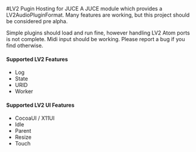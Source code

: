 #LV2 Pugin Hosting for JUCE
A JUCE module which provides a LV2AudioPluginFormat. Many features are working, but this project should be considered pre alpha.

Simple plugins should load and run fine, however handling LV2 Atom ports is not complete.  Midi input should be working. Please report a bug if you find otherwise.

#### Supported LV2 Features
* Log
* State
* URID
* Worker

#### Supported LV2 UI Features
* CocoaUI / X11UI
* Idle
* Parent
* Resize
* Touch
